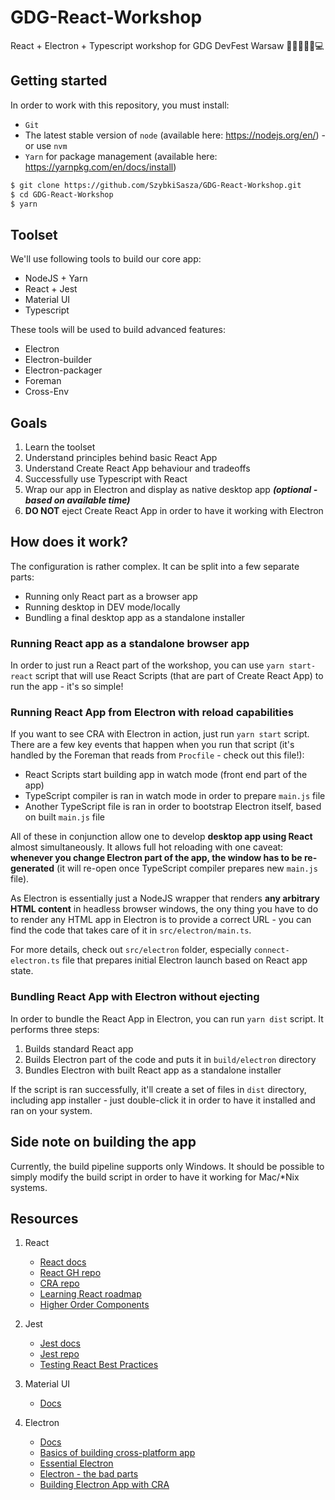 # GDG-React-Workshop

React + Electron + Typescript workshop for GDG DevFest Warsaw 👩‍💻👨‍💻🤖💻

## Getting started

In order to work with this repository, you must install:
 - `Git `
 - The latest stable version of `node` (available here: https://nodejs.org/en/) - or use `nvm`
 - `Yarn` for package management (available here: https://yarnpkg.com/en/docs/install)

```sh
$ git clone https://github.com/SzybkiSasza/GDG-React-Workshop.git
$ cd GDG-React-Workshop
$ yarn
```

## Toolset

We'll use following tools to build our core app:

- NodeJS + Yarn
- React + Jest
- Material UI
- Typescript

These tools will be used to build advanced features:
- Electron
- Electron-builder
- Electron-packager
- Foreman
- Cross-Env

## Goals

1. Learn the toolset
2. Understand principles behind basic React App
3. Understand Create React App behaviour and tradeoffs
4. Successfully use Typescript with React
5. Wrap our app in Electron and display as native desktop app ***(optional - based on available time)***
6. **DO NOT** eject Create React App in order to have it working with Electron

## How does it work?

The configuration is rather complex. It can be split into a few separate parts:

- Running only React part as a browser app
- Running desktop in DEV mode/locally
- Bundling a final desktop app as a standalone installer

### Running React app as a standalone browser app

In order to just run a React part of the workshop, you can use `yarn start-react` script that will use
React Scripts (that are part of Create React App) to run the app - it's so simple!

### Running React App from Electron with reload capabilities

If you want to see CRA with Electron in action, just run `yarn start` script. There are a few key
events that happen when you run that script (it's handled by the Foreman that reads from `Procfile` - check
out this file!):

- React Scripts start building app in watch mode (front end part of the app)
- TypeScript compiler is ran in watch mode in order to prepare `main.js` file
- Another TypeScript file is ran in order to bootstrap Electron itself, based on built `main.js` file

All of these in conjunction allow one to develop **desktop app using React** almost simultaneously.
It allows full hot reloading with one caveat: **whenever you change Electron part of the app, the window
has to be re-generated** (it will re-open once TypeScript compiler prepares new `main.js` file).

As Electron is essentially just a NodeJS wrapper that renders **any arbitrary HTML content** in headless
browser windows, the ony thing you have to do to render any HTML app in Electron is to provide a correct
URL - you can find the code that takes care of it in `src/electron/main.ts`.

For more details, check out `src/electron` folder, especially `connect-electron.ts` file that prepares
initial Electron launch based on React app state.

### Bundling React App with Electron without ejecting

In order to bundle the React App in Electron, you can run `yarn dist` script. It performs three steps:

1. Builds standard React app
2. Builds Electron part of the code and puts it in `build/electron` directory
3. Bundles Electron with built React app as a standalone installer

If the script is ran successfully, it'll create a set of files in `dist` directory, including app
installer - just double-click it in order to have it installed and ran on your system. 

## Side note on building the app

Currently, the build pipeline supports only Windows. It should be possible to simply modify 
the build script in order to have it working for Mac/*Nix systems.

## Resources

1. React
    - [React docs](https://reactjs.org/)
    - [React GH repo](https://github.com/facebook/react/)
    - [CRA repo](https://github.com/facebook/create-react-app)
    - [Learning React roadmap](https://medium.freecodecamp.org/learning-react-roadmap-from-scratch-to-advanced-bff7735531b6)
    - [Higher Order Components](https://hackernoon.com/code-reuse-using-higher-order-hoc-and-stateless-functional-components-in-react-and-react-native-6eeb503c665)
2. Jest
    - [Jest docs](https://jestjs.io/)
    - [Jest repo](https://github.com/facebook/jest)
    - [Testing React Best Practices](https://medium.com/selleo/testing-react-components-best-practices-2f77ac302d12)

3. Material UI
    - [Docs](https://material-ui.com/)
4. Electron
    - [Docs](https://electronjs.org/)
    - [Basics of building cross-platform app](https://hackernoon.com/the-basics-of-building-a-cross-platform-desktop-application-with-electron-814306c22d76)
    - [Essential Electron](https://jlord.us/essential-electron/)
    - [Electron - the bad parts](https://hackernoon.com/electron-the-bad-parts-2b710c491547)
    - [Building Electron App with CRA](https://medium.freecodecamp.org/building-an-electron-application-with-create-react-app-97945861647c)

